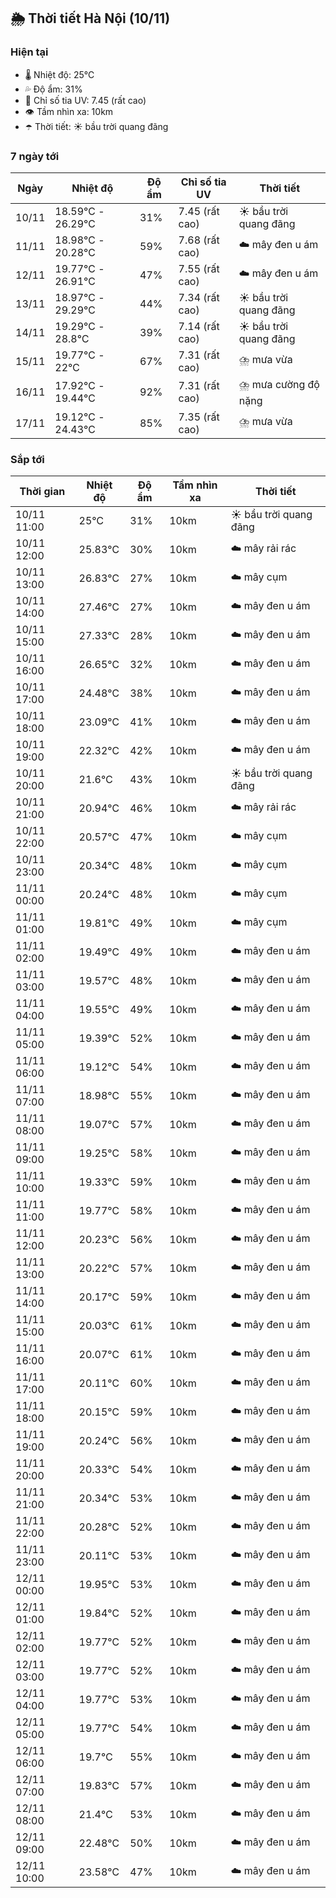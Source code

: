## 🌦️ Thời tiết Hà Nội (10/11)

### Hiện tại

- 🌡️ Nhiệt độ: 25℃
- 💦 Độ ẩm: 31%
- 🌟 Chỉ số tia UV: 7.45 (rất cao)
- 👁️ Tầm nhìn xa: 10km
- ☂️ Thời tiết: ☀️ bầu trời quang đãng

### 7 ngày tới

| Ngày | Nhiệt độ | Độ ẩm | Chỉ số tia UV | Thời tiết |
| --- | --- | --- | --- | --- |
| 10/11 | 18.59℃ - 26.29℃ | 31% | 7.45 (rất cao) | ☀️ bầu trời quang đãng |
| 11/11 | 18.98℃ - 20.28℃ | 59% | 7.68 (rất cao) | ☁️ mây đen u ám |
| 12/11 | 19.77℃ - 26.91℃ | 47% | 7.55 (rất cao) | ☁️ mây đen u ám |
| 13/11 | 18.97℃ - 29.29℃ | 44% | 7.34 (rất cao) | ☀️ bầu trời quang đãng |
| 14/11 | 19.29℃ - 28.8℃ | 39% | 7.14 (rất cao) | ☀️ bầu trời quang đãng |
| 15/11 | 19.77℃ - 22℃ | 67% | 7.31 (rất cao) | ⛈️ mưa vừa |
| 16/11 | 17.92℃ - 19.44℃ | 92% | 7.31 (rất cao) | ⛈️ mưa cường độ nặng |
| 17/11 | 19.12℃ - 24.43℃ | 85% | 7.35 (rất cao) | ⛈️ mưa vừa |

### Sắp tới

| Thời gian | Nhiệt độ | Độ ẩm | Tầm nhìn xa | Thời tiết |
| --- | --- | --- | --- | --- |
| 10/11 11:00 | 25℃ | 31% | 10km | ☀️ bầu trời quang đãng |
| 10/11 12:00 | 25.83℃ | 30% | 10km | ☁️ mây rải rác |
| 10/11 13:00 | 26.83℃ | 27% | 10km | ☁️ mây cụm |
| 10/11 14:00 | 27.46℃ | 27% | 10km | ☁️ mây đen u ám |
| 10/11 15:00 | 27.33℃ | 28% | 10km | ☁️ mây đen u ám |
| 10/11 16:00 | 26.65℃ | 32% | 10km | ☁️ mây đen u ám |
| 10/11 17:00 | 24.48℃ | 38% | 10km | ☁️ mây đen u ám |
| 10/11 18:00 | 23.09℃ | 41% | 10km | ☁️ mây đen u ám |
| 10/11 19:00 | 22.32℃ | 42% | 10km | ☁️ mây đen u ám |
| 10/11 20:00 | 21.6℃ | 43% | 10km | ☀️ bầu trời quang đãng |
| 10/11 21:00 | 20.94℃ | 46% | 10km | ☁️ mây rải rác |
| 10/11 22:00 | 20.57℃ | 47% | 10km | ☁️ mây cụm |
| 10/11 23:00 | 20.34℃ | 48% | 10km | ☁️ mây cụm |
| 11/11 00:00 | 20.24℃ | 48% | 10km | ☁️ mây cụm |
| 11/11 01:00 | 19.81℃ | 49% | 10km | ☁️ mây cụm |
| 11/11 02:00 | 19.49℃ | 49% | 10km | ☁️ mây đen u ám |
| 11/11 03:00 | 19.57℃ | 48% | 10km | ☁️ mây đen u ám |
| 11/11 04:00 | 19.55℃ | 49% | 10km | ☁️ mây đen u ám |
| 11/11 05:00 | 19.39℃ | 52% | 10km | ☁️ mây đen u ám |
| 11/11 06:00 | 19.12℃ | 54% | 10km | ☁️ mây đen u ám |
| 11/11 07:00 | 18.98℃ | 55% | 10km | ☁️ mây đen u ám |
| 11/11 08:00 | 19.07℃ | 57% | 10km | ☁️ mây đen u ám |
| 11/11 09:00 | 19.25℃ | 58% | 10km | ☁️ mây đen u ám |
| 11/11 10:00 | 19.33℃ | 59% | 10km | ☁️ mây đen u ám |
| 11/11 11:00 | 19.77℃ | 58% | 10km | ☁️ mây đen u ám |
| 11/11 12:00 | 20.23℃ | 56% | 10km | ☁️ mây đen u ám |
| 11/11 13:00 | 20.22℃ | 57% | 10km | ☁️ mây đen u ám |
| 11/11 14:00 | 20.17℃ | 59% | 10km | ☁️ mây đen u ám |
| 11/11 15:00 | 20.03℃ | 61% | 10km | ☁️ mây đen u ám |
| 11/11 16:00 | 20.07℃ | 61% | 10km | ☁️ mây đen u ám |
| 11/11 17:00 | 20.11℃ | 60% | 10km | ☁️ mây đen u ám |
| 11/11 18:00 | 20.15℃ | 59% | 10km | ☁️ mây đen u ám |
| 11/11 19:00 | 20.24℃ | 56% | 10km | ☁️ mây đen u ám |
| 11/11 20:00 | 20.33℃ | 54% | 10km | ☁️ mây đen u ám |
| 11/11 21:00 | 20.34℃ | 53% | 10km | ☁️ mây đen u ám |
| 11/11 22:00 | 20.28℃ | 52% | 10km | ☁️ mây đen u ám |
| 11/11 23:00 | 20.11℃ | 53% | 10km | ☁️ mây đen u ám |
| 12/11 00:00 | 19.95℃ | 53% | 10km | ☁️ mây đen u ám |
| 12/11 01:00 | 19.84℃ | 52% | 10km | ☁️ mây đen u ám |
| 12/11 02:00 | 19.77℃ | 52% | 10km | ☁️ mây đen u ám |
| 12/11 03:00 | 19.77℃ | 52% | 10km | ☁️ mây đen u ám |
| 12/11 04:00 | 19.77℃ | 53% | 10km | ☁️ mây đen u ám |
| 12/11 05:00 | 19.77℃ | 54% | 10km | ☁️ mây đen u ám |
| 12/11 06:00 | 19.7℃ | 55% | 10km | ☁️ mây đen u ám |
| 12/11 07:00 | 19.83℃ | 57% | 10km | ☁️ mây đen u ám |
| 12/11 08:00 | 21.4℃ | 53% | 10km | ☁️ mây đen u ám |
| 12/11 09:00 | 22.48℃ | 50% | 10km | ☁️ mây đen u ám |
| 12/11 10:00 | 23.58℃ | 47% | 10km | ☁️ mây đen u ám |
